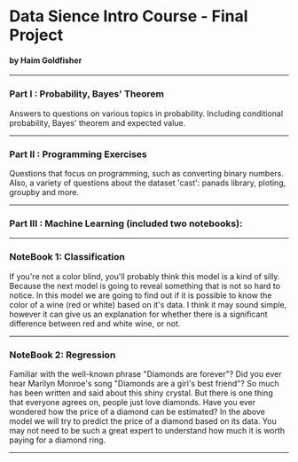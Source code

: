 # Data Sience Intro Course - Final Project

#### by Haim Goldfisher

---------

### Part I : Probability, Bayes' Theorem

Answers to questions on various topics in probability.
Including conditional probability, Bayes' theorem and expected value.

---------

### Part II : Programming Exercises

Questions that focus on programming, such as converting binary numbers.
Also, a variety of questions about the dataset 'cast': panads library, ploting, groupby and more.

---------

### Part III : Machine Learning (included two notebooks):

---------

### NoteBook 1: Classification

If you're not a color blind, you'll probably think this model is a kind of silly. Because the next model is going to reveal something that is not so hard to notice. In this model we are going to find out if it is possible to know the color of a wine (red or white) based on it's data. I think it may sound simple, however it can give us an explanation for whether there is a significant difference between red and white wine, or not.

---------

### NoteBook 2: Regression

Familiar with the well-known phrase "Diamonds are forever"? Did you ever hear Marilyn Monroe's song "Diamonds are a girl's best friend"? So much has been written and said about this shiny crystal. But there is one thing that everyone agrees on, people just love diamonds. Have you ever wondered how the price of a diamond can be estimated? In the above model we will try to predict the price of a diamond based on its data. You may not need to be such a great expert to understand how much it is worth paying for a diamond ring.

---------
